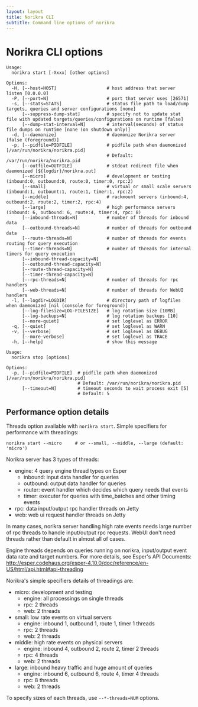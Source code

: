 ```yaml
---
layout: layout
title: Norikra CLI
subtitle: Command line options of norikra
---
```

# Norikra CLI options

```
Usage:
  norikra start [-Xxxx] [other options]
```

```
Options:
  -H, [--host=HOST]                   # host address that server listen [0.0.0.0]
  -P, [--port=N]                      # port that server uses [26571]
  -s, [--stats=STATS]                 # status file path to load/dump targets, queries and server configurations [none]
      [--suppress-dump-stat]          # specify not to update stat file with updated targets/queries/configurations on runtime [false]
      [--dump-stat-interval=N]        # interval(seconds) of status file dumps on runtime [none (on shutdown only)]
  -d, [--daemonize]                   # daemonize Norikra server [false (foreground)]
  -p, [--pidfile=PIDFILE]             # pidfile path when daemonized [/var/run/norikra/norikra.pid]
                                      # Default: /var/run/norikra/norikra.pid
      [--outfile=OUTFILE]             # stdout redirect file when daemonized [${logdir}/norikra.out]
      [--micro]                       # development or testing (inbound:0, outbound:0, route:0, timer:0, rpc:2)
      [--small]                       # virtual or small scale servers (inbound:1, outbount:1, route:1, timer:1, rpc:2)
      [--middle]                      # rackmount servers (inbound:4, outbound:2, route:2, timer:2, rpc:4)
      [--large]                       # high performance servers (inbound: 6, outbound: 6, route:4, timer:4, rpc: 8)
      [--inbound-threads=N]           # number of threads for inbound data
      [--outbound-threads=N]          # number of threads for outbound data
      [--route-threads=N]             # number of threads for events routing for query execution
      [--timer-threads=N]             # number of threads for internal timers for query execution
      [--inbound-thread-capacity=N]   
      [--outbound-thread-capacity=N]  
      [--route-thread-capacity=N]     
      [--timer-thread-capacity=N]     
      [--rpc-threads=N]               # number of threads for rpc handlers
      [--web-threads=N]               # number of threads for WebUI handlers
  -l, [--logdir=LOGDIR]               # directory path of logfiles when daemonized [nil (console for foreground)]
      [--log-filesize=LOG-FILESIZE]   # log rotation size [10MB]
      [--log-backups=N]               # log rotation backups [10]
      [--more-quiet]                  # set loglevel as ERROR
  -q, [--quiet]                       # set loglevel as WARN
  -v, [--verbose]                     # set loglevel as DEBUG
      [--more-verbose]                # set loglevel as TRACE
  -h, [--help]                        # show this message
```

```
Usage:
  norikra stop [options]
  
Options:
  -p, [--pidfile=PIDFILE]  # pidfile path when daemonized [/var/run/norikra/norikra.pid]
                           # Default: /var/run/norikra/norikra.pid
      [--timeout=N]        # timeout seconds to wait process exit [5]
                           # Default: 5
```

## <a name="performance"></a>Performance option details

Threads option available with `norikra start`. Simple specifiers for performance with threadings:

    norikra start --micro     # or --small, --middle, --large (default: 'micro')

Norikra server has 3 types of threads:

* engine: 4 query engine thread types on Esper
  * inbound: input data handler for queries
  * outbound: output data handler for queries
  * router: event handler which decides which query needs that events
  * timer: executer for queries with time_batches and other timing events
* rpc: data input/output rpc handler threads on Jetty
* web: web ui request handler threads on Jetty

In many cases, norikra server handling high rate events needs large number of rpc threads to handle input/output rpc requests. WebUI don't need threads rather than default in almost all of cases.

Engine threads depends on queries running on norikra, input/output event data rate and target numbers. For more details, see Esper's API Documents: http://esper.codehaus.org/esper-4.10.0/doc/reference/en-US/html/api.html#api-threading

Norikra's simple specifiers details of threadings are:

* micro: development and testing
  * engine: all processings on single threads
  * rpc: 2 threads
  * web: 2 threads
* small: low rate events on virtual servers
  * engine: inbound 1, outbound 1, route 1, timer 1 threads
  * rpc: 2 threads
  * web: 2 threads
* middle: high rate events on physical servers
  * engine: inbound 4, outbound 2, route 2, timer 2 threads
  * rpc: 4 threads
  * web: 2 threads
* large: inbound heavy traffic and huge amount of queries
  * engine: inbound 6, outbound 6, route 4, timer 4 threads
  * rpc: 8 threads
  * web: 2 threads

To specify sizes of each threads, use `--*-threads=NUM` options.

